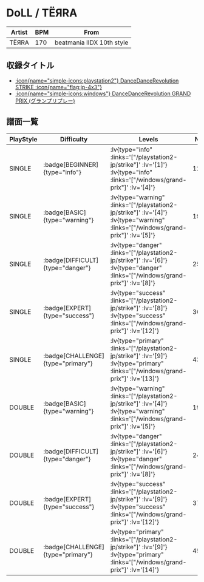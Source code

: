 # DoLL / TËЯRA

|Artist|BPM|From|
|------|---|----|
|TËЯRA|170|beatmania IIDX 10th style|

## 収録タイトル

- [ :icon{name="simple-icons:playstation2"} DanceDanceRevolution STRIKE :icon{name="flag:jp-4x3"} ](/playstation2-jp/strike)
- [ :icon{name="simple-icons:windows"} DanceDanceRevolution GRAND PRIX (グランプリプレー)](/windows/grand-prix)

## 譜面一覧

|PlayStyle|Difficulty|Levels|Notes|Movie|
|---------|----------|------|-----|-----|
|SINGLE| :badge[BEGINNER]{type="info"} | :lv{type="info" :links='["/playstation2-jp/strike"]' :lv='[1]'}  :lv{type="info" :links='["/windows/grand-prix"]' :lv='[4]'} |121/0||
|SINGLE| :badge[BASIC]{type="warning"} | :lv{type="warning" :links='["/playstation2-jp/strike"]' :lv='[4]'}  :lv{type="warning" :links='["/windows/grand-prix"]' :lv='[5]'} |194/17||
|SINGLE| :badge[DIFFICULT]{type="danger"} | :lv{type="danger" :links='["/playstation2-jp/strike"]' :lv='[6]'}  :lv{type="danger" :links='["/windows/grand-prix"]' :lv='[8]'} |251/68||
|SINGLE| :badge[EXPERT]{type="success"} | :lv{type="success" :links='["/playstation2-jp/strike"]' :lv='[8]'}  :lv{type="success" :links='["/windows/grand-prix"]' :lv='[12]'} |366/53||
|SINGLE| :badge[CHALLENGE]{type="primary"} | :lv{type="primary" :links='["/playstation2-jp/strike"]' :lv='[9]'}  :lv{type="primary" :links='["/windows/grand-prix"]' :lv='[13]'} |431/51||
|DOUBLE| :badge[BASIC]{type="warning"} | :lv{type="warning" :links='["/playstation2-jp/strike"]' :lv='[4]'}  :lv{type="warning" :links='["/windows/grand-prix"]' :lv='[5]'} |198/18||
|DOUBLE| :badge[DIFFICULT]{type="danger"} | :lv{type="danger" :links='["/playstation2-jp/strike"]' :lv='[6]'}  :lv{type="danger" :links='["/windows/grand-prix"]' :lv='[8]'} |244/71||
|DOUBLE| :badge[EXPERT]{type="success"} | :lv{type="success" :links='["/playstation2-jp/strike"]' :lv='[9]'}  :lv{type="success" :links='["/windows/grand-prix"]' :lv='[12]'} |374/37||
|DOUBLE| :badge[CHALLENGE]{type="primary"} | :lv{type="primary" :links='["/playstation2-jp/strike"]' :lv='[9]'}  :lv{type="primary" :links='["/windows/grand-prix"]' :lv='[14]'} |454/36||
